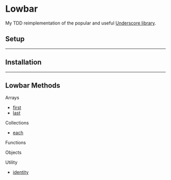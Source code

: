 # Lowbar

My TDD reimplementation of the popular and useful [Underscore library](http://underscorejs.org/).

## Setup

___

##  Installation

___

## Lowbar Methods

Arrays
* [first](http://underscorejs.org/#first)
* [last](http://underscorejs.org/#last)


Collections
* [each](http://underscorejs.org/#each)


Functions


Objects


Utility
* [identity](http://underscorejs.org/#identity)

